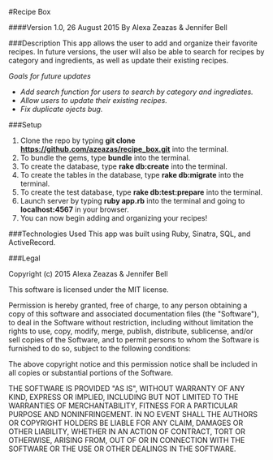 #Recipe Box

####Version 1.0, 26 August 2015
By Alexa Zeazas & Jennifer Bell

###Description
This app allows the user to add and organize their favorite recipes. In future versions, the user will also be able to search for recipes by category and ingredients, as well as update their existing recipes.

_Goals for future updates_
* _Add search function for users to search by category and ingrediates._
* _Allow users to update their existing recipes._
* _Fix duplicate ojects bug._

###Setup
1. Clone the repo by typing **git clone https://github.com/azeazas/recipe_box.git** into the terminal.
2. To bundle the gems, type **bundle** into the terminal.
3. To create the database, type **rake db:create** into the terminal.
4. To create the tables in the database, type **rake db:migrate** into the terminal.
5. To create the test database, type **rake db:test:prepare** into the terminal.
6. Launch server by typing **ruby app.rb** into the terminal and going to **localhost:4567** in your browser.
7. You can now begin adding and organizing your recipes!

###Technologies Used
This app was built using Ruby, Sinatra, SQL, and ActiveRecord.

###Legal

Copyright (c) 2015 Alexa Zeazas & Jennifer Bell

This software is licensed under the MIT license.

Permission is hereby granted, free of charge, to any person obtaining a copy of this software and associated documentation files (the "Software"), to deal in the Software without restriction, including without limitation the rights to use, copy, modify, merge, publish, distribute, sublicense, and/or sell copies of the Software, and to permit persons to whom the Software is furnished to do so, subject to the following conditions:

The above copyright notice and this permission notice shall be included in all copies or substantial portions of the Software.

THE SOFTWARE IS PROVIDED "AS IS", WITHOUT WARRANTY OF ANY KIND, EXPRESS OR IMPLIED, INCLUDING BUT NOT LIMITED TO THE WARRANTIES OF MERCHANTABILITY, FITNESS FOR A PARTICULAR PURPOSE AND NONINFRINGEMENT. IN NO EVENT SHALL THE AUTHORS OR COPYRIGHT HOLDERS BE LIABLE FOR ANY CLAIM, DAMAGES OR OTHER LIABILITY, WHETHER IN AN ACTION OF CONTRACT, TORT OR OTHERWISE, ARISING FROM, OUT OF OR IN CONNECTION WITH THE SOFTWARE OR THE USE OR OTHER DEALINGS IN THE SOFTWARE.
